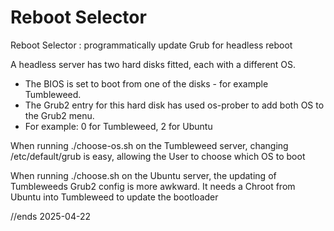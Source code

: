 # Reboot Selector
Reboot Selector : programmatically update Grub for headless reboot

A headless server has two hard disks fitted, each with a different OS.
- The BIOS is set to boot from one of the disks - for example Tumbleweed.  
- The Grub2 entry for this hard disk has used os-prober to add both OS to the Grub2 menu.
- For example: 0 for Tumbleweed, 2 for Ubuntu

When running ./choose-os.sh on the Tumbleweed server, changing /etc/default/grub is easy, allowing
the User to choose which OS to boot

When running ./choose.sh on the Ubuntu server, the updating of Tumbleweeds Grub2 config is more awkward.
It needs a Chroot from Ubuntu into Tumbleweed to update the bootloader

//ends
2025-04-22
